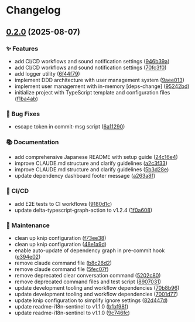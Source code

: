 # Changelog

## [0.2.0](https://github.com/sugurutakahashi-1234/typescript-template/compare/v0.1.0...v0.2.0) (2025-08-07)


### ✨ Features

* add CI/CD workflows and sound notification settings ([946b39a](https://github.com/sugurutakahashi-1234/typescript-template/commit/946b39ae084425c9efbca0d67e9d7edcad84675e))
* add CI/CD workflows and sound notification settings ([70fc3f0](https://github.com/sugurutakahashi-1234/typescript-template/commit/70fc3f06516e1bdd89fee1622b797529bf372d70))
* add logger utility ([6f44f79](https://github.com/sugurutakahashi-1234/typescript-template/commit/6f44f797a41f02007c77197d684a76f6b5c4fc15))
* implement DDD architecture with user management system ([9aee013](https://github.com/sugurutakahashi-1234/typescript-template/commit/9aee013db5cbe60fc26c633961e53a77b6af7676))
* implement user management with in-memory [deps-change] ([95242bd](https://github.com/sugurutakahashi-1234/typescript-template/commit/95242bd3e4dfa0ac1948c57f3a93f21c303e5485))
* initialize project with TypeScript template and configuration files ([f1ba4ab](https://github.com/sugurutakahashi-1234/typescript-template/commit/f1ba4aba5e0c47b03bc77f0fa26edaa9d05535c7))


### 🐛 Bug Fixes

* escape token in commit-msg script ([6a11290](https://github.com/sugurutakahashi-1234/typescript-template/commit/6a11290afad84639e52a844d786b9b10798ce33b))


### 📚 Documentation

* add comprehensive Japanese README with setup guide ([24c16e4](https://github.com/sugurutakahashi-1234/typescript-template/commit/24c16e4a2a33f3aa37bdd309a218557c3d9c0aa7))
* improve CLAUDE.md structure and clarify guidelines ([a2c3f33](https://github.com/sugurutakahashi-1234/typescript-template/commit/a2c3f33731022f1eddf7620372a529687425e594))
* improve CLAUDE.md structure and clarify guidelines ([5b3d28e](https://github.com/sugurutakahashi-1234/typescript-template/commit/5b3d28e1ee21f42346532a4e40bb58a5c50b9fe7))
* update dependency dashboard footer message ([a263a8f](https://github.com/sugurutakahashi-1234/typescript-template/commit/a263a8f912d8a3b86db7b1db4d879a1758a4dbd0))


### 👷 CI/CD

* add E2E tests to CI workflows ([9180d1c](https://github.com/sugurutakahashi-1234/typescript-template/commit/9180d1ca98842c261b21b97218d05b29d75602c2))
* update delta-typescript-graph-action to v1.2.4 ([1f0a608](https://github.com/sugurutakahashi-1234/typescript-template/commit/1f0a608435f31ceb8c4178294d3ca966536c984d))


### 🔧 Maintenance

* clean up knip configuration ([f73ee38](https://github.com/sugurutakahashi-1234/typescript-template/commit/f73ee380d0817c601281770f7dd7c1da8658e586))
* clean up knip configuration ([48e1a9d](https://github.com/sugurutakahashi-1234/typescript-template/commit/48e1a9d28c45ffc8ba21ab54c16f137870624b77))
* enable auto-update of dependency graph in pre-commit hook ([e394e02](https://github.com/sugurutakahashi-1234/typescript-template/commit/e394e02f65f2aaf13ad75e6eed02847a683c70f0))
* remove claude command file ([b8c26d2](https://github.com/sugurutakahashi-1234/typescript-template/commit/b8c26d25080405b20caf7f0dc14f52ecbc6e4ee1))
* remove claude command file ([5fec07f](https://github.com/sugurutakahashi-1234/typescript-template/commit/5fec07f0ba467910f4db83c9b452618ba3d0c118))
* remove deprecated clear conversation command ([5202c80](https://github.com/sugurutakahashi-1234/typescript-template/commit/5202c804c754585c842bdfa4e633baf292b16e9d))
* remove deprecated command files and test script ([8907031](https://github.com/sugurutakahashi-1234/typescript-template/commit/8907031e566c4b52b81cc0b868a10bdc7aaf7ff9))
* update development tooling and workflow dependencies ([70b8b96](https://github.com/sugurutakahashi-1234/typescript-template/commit/70b8b96a5711443526c00aa20d06acc75725ed73))
* update development tooling and workflow dependencies ([7001d77](https://github.com/sugurutakahashi-1234/typescript-template/commit/7001d77d2c286ba3e10fb3d14f1ca7b7b748c145))
* update knip configuration to simplify ignore settings ([82d447d](https://github.com/sugurutakahashi-1234/typescript-template/commit/82d447d773b9354c7750be70c488f1f28fe9ae23))
* update readme-i18n-sentinel to v1.1.0 ([bfbf98f](https://github.com/sugurutakahashi-1234/typescript-template/commit/bfbf98f6e51f455fb2fe064ccdfcab076d49ebf1))
* update readme-i18n-sentinel to v1.1.0 ([9c746fc](https://github.com/sugurutakahashi-1234/typescript-template/commit/9c746fc24628502340a98fb77fa7955088801b80))
